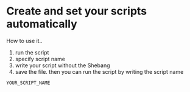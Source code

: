 # Create and set your scripts automatically

How to use it..
1. run the script
2. specify script name
3. write your script without the Shebang
4. save the file. then you can run the script by writing the script name

```bash
YOUR_SCRIPT_NAME
```